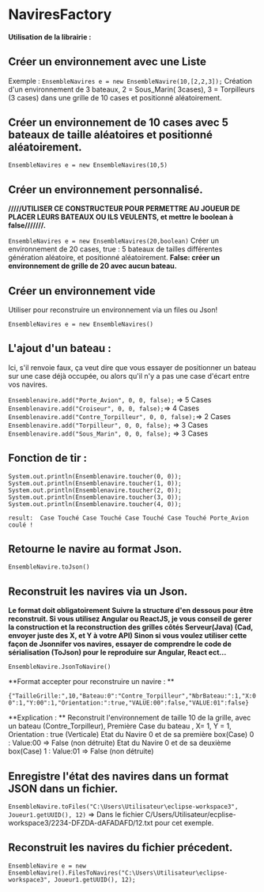 # NaviresFactory


#### Utilisation de la librairie :

## Créer un environnement avec une Liste
Exemple :
`EnsembleNavires e = new EnsembleNavire(10,[2,2,3]);` 
Création d'un environnement de 3 bateaux, 2 = Sous_Marin( 3cases), 3 = Torpilleurs (3 cases) dans une grille de 10 cases  et positionné aléatoirement.

## Créer un environnement  de 10 cases avec 5 bateaux de taille aléatoires et positionné aléatoirement.
`EnsembleNavires e = new EnsembleNavires(10,5)` 

## Créer un environnement personnalisé.
**/////UTILISER CE CONSTRUCTEUR POUR PERMETTRE AU JOUEUR DE PLACER LEURS BATEAUX OU ILS VEULENTS, et mettre le boolean à false///////.**

`EnsembleNavires e = new EnsembleNavires(20,boolean)` 
Créer un environnement de 20 cases, true : 5 bateaux de tailles différentes génération aléatoire, et positionné aléatoirement.
**False: créer un environnement de grille de 20 avec aucun bateau.**

## Créer un environnement vide
Utiliser pour reconstruire un environnement via un files ou Json! 

`EnsembleNavires e = new EnsembleNavires()` 


## L'ajout d'un bateau : 
Ici, s'il renvoie faux, ça veut dire que vous essayer de positionner un bateau sur une case déjà occupée, ou alors qu'il n'y a pas une case d'écart entre vos navires.

`Ensemblenavire.add("Porte_Avion", 0, 0, false);` => 5 Cases
`Ensemblenavire.add("Croiseur", 0, 0, false);`=> 4 Cases
`Ensemblenavire.add("Contre_Torpilleur", 0, 0, false);`=> 2 Cases
`Ensemblenavire.add("Torpilleur", 0, 0, false);` => 3 Cases
`Ensemblenavire.add("Sous_Marin", 0, 0, false);` => 3 Cases
	
		
		
## Fonction de tir : 

`System.out.println(Ensemblenavire.toucher(0, 0)); `
`System.out.println(Ensemblenavire.toucher(1, 0)); `
`System.out.println(Ensemblenavire.toucher(2, 0)); `
`System.out.println(Ensemblenavire.toucher(3, 0)); `
`System.out.println(Ensemblenavire.toucher(4, 0)); `
    
`result: 
Case Touché
Case Touché
Case Touché
Case Touché
Porte_Avion coulé !
`

## Retourne le navire au format Json.
`EnsembleNavire.toJson()` 


##  Reconstruit les navires via un Json.
**Le format doit obligatoirement Suivre la structure d'en dessous pour être reconstruit.
Si vous utilisez Angular ou ReactJS, je vous conseil de gerer la construction et la reconstruction des grilles côtés Serveur(Java) (Cad, envoyer juste des X, et Y à votre API)
Sinon si vous voulez utiliser cette façon de Jsonnifer vos navires, essayer de comprendre le code de sérialisation (ToJson) pour le reproduire sur Angular, React ect...**

`EnsembleNavire.JsonToNavire()`

**Format accepter pour reconstruire un navire : **

`{"TailleGrille:",10,"Bateau:0":"Contre_Torpilleur","NbrBateau:":1,"X:00":1,"Y:00":1,"Orientation:":true,"VALUE:00":false,"VALUE:01":false}`

**Explication : **
Reconstruit l'environnement de taille 10 de la grille, avec un bateau (Contre_Torpilleur), Première Case du bateau , X= 1, Y = 1, Orientation : true (Verticale)
Etat du Navire 0 et de sa première box(Case) 0 : Value:00 => False (non détruite)
Etat du Navire 0 et de sa deuxième box(Case) 1 :  Value:01 => False (non détruite)


## Enregistre l'état des navires dans un format JSON dans un fichier. 
`EnsembleNavire.toFiles("C:\Users\Utilisateur\eclipse-workspace3", Joueur1.getUUID(), 12)` => 
Dans le fichier C/Users/Utilisateur/ecplise-workspace3/2234-DFZDA-dAFADAFD/12.txt pour cet exemple.

## Reconstruit les navires du fichier précedent.
`EnsembleNavire e = new EnsembleNavire().FilesToNavires("C:\Users\Utilisateur\eclipse-workspace3", Joueur1.getUUID(), 12);` 
